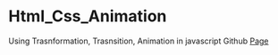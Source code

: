 # Html_Css_Animation
Using Trasnformation, Trasnsition, Animation in javascript
Github [Page](https://johnm28.github.io/Html_Css_Animation/)
